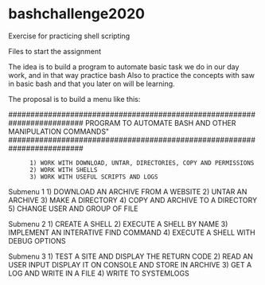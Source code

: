 # bashchallenge2020
Exercise for practicing shell scripting

Files to start the assignment


The idea is to build a program to automate basic task we do in our day work, and in that way practice bash
Also to practice the concepts with saw in basic bash and that you later on will be learning.

The proposal is to build a menu like this:

#########################################################################
PROGRAM TO AUTOMATE BASH AND OTHER MANIPULATION COMMANDS"
#########################################################################

          1) WORK WITH DOWNLOAD, UNTAR, DIRECTORIES, COPY AND PERMISSIONS
          2) WORK WITH SHELLS
          3) WORK WITH USEFUL SCRIPTS AND LOGS

Submenu 1
          1) DOWNLOAD AN ARCHIVE FROM A WEBSITE
          2) UNTAR AN ARCHIVE
          3) MAKE A DIRECTORY
          4) COPY AND ARCHIVE TO A DIRECTORY
          5) CHANGE USER AND GROUP OF FILE

Submenu 2
          1) CREATE A SHELL
          2) EXECUTE A SHELL BY NAME
          3) IMPLEMENT AN INTERATIVE FIND COMMAND
          4) EXECUTE A SHELL WITH DEBUG OPTIONS
 
Submenu 3
          1) TEST A SITE AND DISPLAY THE RETURN CODE
          2) READ AN USER INPUT DISPLAY IT ON CONSOLE AND STORE IN ARCHIVE
          3) GET A LOG AND WRITE IN A FILE 
          4) WRITE TO SYSTEMLOGS

